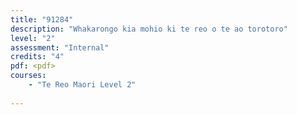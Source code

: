 ```yaml
---
title: "91284"
description: "Whakarongo kia mohio ki te reo o te ao torotoro"
level: "2"
assessment: "Internal"
credits: "4"
pdf: <pdf>
courses:
    - "Te Reo Maori Level 2"
    
---
```

